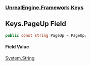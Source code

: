 ### [UnrealEngine.Framework](./UnrealEngine-Framework.md 'UnrealEngine.Framework').[Keys](./Keys.md 'UnrealEngine.Framework.Keys')
## Keys.PageUp Field
  
```csharp
public const string PageUp = PageUp;
```
#### Field Value
[System.String](https://docs.microsoft.com/en-us/dotnet/api/System.String 'System.String')  
